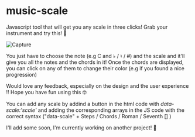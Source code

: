 # music-scale
 Javascript tool that will get you any scale in three clicks! 
 Grab your instrument and try this! 🎸
 
 ![Capture](https://user-images.githubusercontent.com/66826811/151677845-45e56324-400b-4909-a998-9a7b13ef870f.PNG)

You just have to choose the note (e.g C and ♭ / ♮ / #) and the scale and it'll give you all the notes and the chords in it!
Once the chords are displayed, you can click on any of them to change their color (e.g if you found a nice progression)

 Would love any feedback, especially on the design and the user experience !!
 Hope you have fun using this 🤓


You can add any scale by addind a button in the html code with _data-scale:'scale'_  and adding the corresponding arrays in the JS code with the correct syntax ("data-scale" + Steps / Chords / Roman / Seventh [] )

I'll add some soon, I'm currently working on another project! 🧛
